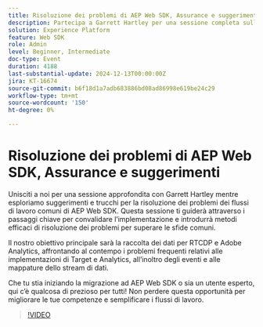 ```yaml
---
title: Risoluzione dei problemi di AEP Web SDK, Assurance e suggerimenti
description: Partecipa a Garrett Hartley per una sessione completa sulla risoluzione dei problemi dei flussi di lavoro di AEP Web SDK, incentrata sulla raccolta di dati per RTCDP, Adobe Analytics e sulla risoluzione delle problematiche di implementazione comuni.
solution: Experience Platform
feature: Web SDK
role: Admin
level: Beginner, Intermediate
doc-type: Event
duration: 4188
last-substantial-update: 2024-12-13T00:00:00Z
jira: KT-16674
source-git-commit: b6f18d1a7adb683886bd08ad86998e619be24c29
workflow-type: tm+mt
source-wordcount: '150'
ht-degree: 0%

---
```



# Risoluzione dei problemi di AEP Web SDK, Assurance e suggerimenti

Unisciti a noi per una sessione approfondita con Garrett Hartley mentre esploriamo suggerimenti e trucchi per la risoluzione dei problemi dei flussi di lavoro comuni di AEP Web SDK. Questa sessione ti guiderà attraverso i passaggi chiave per convalidare l’implementazione e introdurrà metodi efficaci di risoluzione dei problemi per superare le sfide comuni.

Il nostro obiettivo principale sarà la raccolta dei dati per RTCDP e Adobe Analytics, affrontando al contempo i problemi frequenti relativi alle implementazioni di Target e Analytics, all’inoltro degli eventi e alle mappature dello stream di dati.

Che tu stia iniziando la migrazione ad AEP Web SDK o sia un utente esperto, qui c’è qualcosa di prezioso per tutti! Non perdere questa opportunità per migliorare le tue competenze e semplificare i flussi di lavoro.

>[!VIDEO](https://video.tv.adobe.com/v/3441092/?learn=on&enablevpops)
